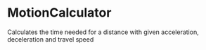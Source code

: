 # MotionCalculator
Calculates the time needed for a distance with given acceleration, deceleration and travel speed
